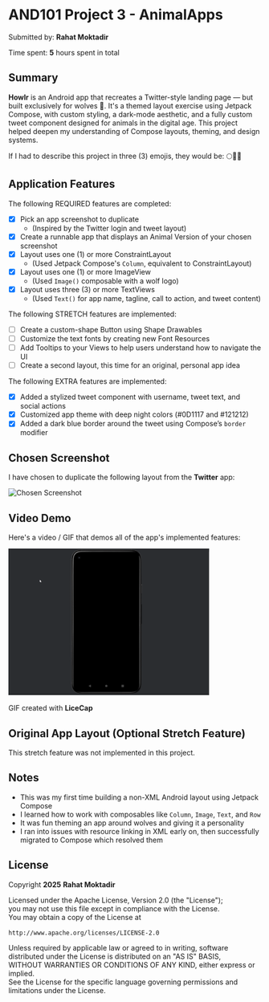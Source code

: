 # AND101 Project 3 - AnimalApps

Submitted by: **Rahat Moktadir**

Time spent: **5** hours spent in total

## Summary

**Howlr** is an Android app that recreates a Twitter-style landing page — but built exclusively for wolves 🐺. It's a themed layout exercise using Jetpack Compose, with custom styling, a dark-mode aesthetic, and a fully custom tweet component designed for animals in the digital age. This project helped deepen my understanding of Compose layouts, theming, and design systems.

If I had to describe this project in three (3) emojis, they would be: 🌕🐾📱

## Application Features

The following REQUIRED features are completed:

- [x] Pick an app screenshot to duplicate  
  - (Inspired by the Twitter login and tweet layout)
- [x] Create a runnable app that displays an Animal Version of your chosen screenshot
- [x] Layout uses one (1) or more ConstraintLayout  
  - (Used Jetpack Compose's `Column`, equivalent to ConstraintLayout)
- [x] Layout uses one (1) or more ImageView  
  - (Used `Image()` composable with a wolf logo)
- [x] Layout uses three (3) or more TextViews  
  - (Used `Text()` for app name, tagline, call to action, and tweet content)

The following STRETCH features are implemented:

- [ ] Create a custom-shape Button using Shape Drawables
- [ ] Customize the text fonts by creating new Font Resources
- [ ] Add Tooltips to your Views to help users understand how to navigate the UI
- [ ] Create a second layout, this time for an original, personal app idea

The following EXTRA features are implemented:

- [x] Added a stylized tweet component with username, tweet text, and social actions
- [x] Customized app theme with deep night colors (#0D1117 and #121212)
- [x] Added a dark blue border around the tweet using Compose’s `border` modifier

## Chosen Screenshot

I have chosen to duplicate the following layout from the **Twitter** app:

<img src='twitter-screenshot' title='Chosen Screenshot' width='100' alt='Chosen Screenshot' />

## Video Demo

Here's a video / GIF that demos all of the app's implemented features:

<img src='walkthrough.gif' title='Video Demo' width='400' alt='Video Demo' />

GIF created with **LiceCap**

## Original App Layout (Optional Stretch Feature)

This stretch feature was not implemented in this project.

## Notes

- This was my first time building a non-XML Android layout using Jetpack Compose
- I learned how to work with composables like `Column`, `Image`, `Text`, and `Row`
- It was fun theming an app around wolves and giving it a personality
- I ran into issues with resource linking in XML early on, then successfully migrated to Compose which resolved them

## License

Copyright **2025** **Rahat Moktadir**

Licensed under the Apache License, Version 2.0 (the "License");  
you may not use this file except in compliance with the License.  
You may obtain a copy of the License at

    http://www.apache.org/licenses/LICENSE-2.0

Unless required by applicable law or agreed to in writing, software  
distributed under the License is distributed on an "AS IS" BASIS,  
WITHOUT WARRANTIES OR CONDITIONS OF ANY KIND, either express or implied.  
See the License for the specific language governing permissions and  
limitations under the License.
